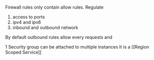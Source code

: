 Firewall rules 
only contain allow rules.
Regulate 
1. access to ports 
2. ipv4 and ipv6
3. inbound and outbound network

By default outbound rules allow every requests and 

1 Security group can be attached to multiple instances
It is a [[Region Scoped Service]]

